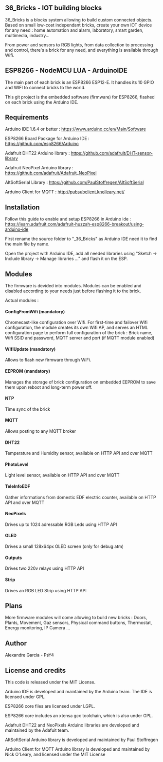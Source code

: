 ## 36_Bricks - IOT building blocks
36_Bricks is a blocks system allowing to build custom connected objects. Based on small low-cost independant bricks, create your own IOT device for any need : home automation and alarm, laboratory, smart garden, multimedia, industry...

From power and sensors to RGB lights, from data collection to processing and control, there's a brick for any need, and everything is available through Wifi. 


## ESP8266 - NodeMCU LUA - ArduinoIDE
The main part of each brick is an ESP8266 ESP12-E. It handles its 10 GPIO and WIFI to connect bricks to the world.

This git project is the embedded software (firmware) for ESP8266, flashed on each brick using the Arduino IDE.

## Requirements
Arduino IDE 1.6.4 or better : https://www.arduino.cc/en/Main/Software

ESP8266 Board Package for Arduino IDE : https://github.com/esp8266/Arduino

Adafruit DHT22 Arduino library : https://github.com/adafruit/DHT-sensor-library

Adafruit NeoPixel Arduino library : https://github.com/adafruit/Adafruit_NeoPixel

AltSoftSerial Library : https://github.com/PaulStoffregen/AltSoftSerial

Arduino Client for MQTT : http://pubsubclient.knolleary.net/

## Installation
Follow this guide to enable and setup ESP8266 in Arduino ide : https://learn.adafruit.com/adafruit-huzzah-esp8266-breakout/using-arduino-ide

First rename the source folder to "_36_Bricks" as Arduino IDE need it to find the main file by name.

Open the project with Arduino IDE, add all needed libraries using "Sketch -> Include library -> Manage libraries ..." and flash it on the ESP.

## Modules
The firmware is devided into modules. Modules can be enabled and disabled according to your needs just before flashing it to the brick.

Actual modules :
#### ConfigFromWifi (mandatory)
Chromecast-like configuration over Wifi. For first-time and failover Wifi configuration, the module creates its own Wifi AP, and serves an HTML configuration page to perform full configuration of the brick : Brick name, Wifi SSID and password, MQTT server and port (if MQTT module enabled)

#### WifiUpdate (mandatory)
Allows to flash new firmware through WiFi.

#### EEPROM (mandatory)
Manages the storage of brick configuration on embedded EEPROM to save them upon reboot and long-term power off.

#### NTP
Time sync of the brick

#### MQTT
Allows posting to any MQTT broker

#### DHT22
Temperature and Humidity sensor, available on HTTP API and over MQTT

#### PhotoLevel
Light level sensor, available on HTTP API and over MQTT

#### TeleInfoEDF
Gather informations from domestic EDF electric counter, available on HTTP API and over MQTT

#### NeoPixels
Drives up to 1024 adressable RGB Leds using HTTP API

#### OLED
Drives a small 128x64px OLED screen (only for debug atm)

#### Outputs
Drives two 220v relays using HTTP API

#### Strip
Drives an RGB LED Strip using HTTP API


## Plans
More firmware modules will come allowing to build new bricks : Doors, Plants, Movement, Gaz sensors, Physical command buttons, Thermostat, Energy monitoring, IP Camera ...

## Author
Alexandre Garcia - PsY4

## License and credits
This code is released under the MIT License.

Arduino IDE is developed and maintained by the Arduino team. The IDE is licensed under GPL.

ESP8266 core files are licensed under LGPL.

ESP8266 core includes an xtensa gcc toolchain, which is also under GPL.

Adafruit DHT22 and NeoPixels Arduino libraries are developed and maintained by the Adafuit team.

AltSoftSerial Arduino library is developed and maintained by Paul Stoffregen

Arduino Client for MQTT Arduino library is developed and maintained by Nick O'Leary, and licensed under the MIT License